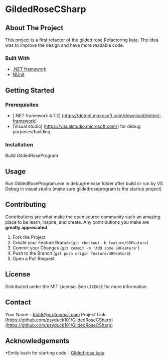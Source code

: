 # GildedRoseCSharp

## About The Project

This project is a first refactor of the [gilded rose Refactoring kata](https://github.com/emilybache/GildedRose-Refactoring-Kata). The idea was to improve the design and have more readable code.

### Built With

* [.NET framework](https://dotnet.microsoft.com/download/dotnet-framework)
* [NUnit](https://nunit.org/)


## Getting Started

### Prerequisites

* [.NET framework 4.7.2] (https://dotnet.microsoft.com/download/dotnet-framework)
* [Visual studio] (https://visualstudio.microsoft.com/) for debug purposes/building

### Installation

Build GildedRoseProgram

## Usage

Run GildedRoseProgram.exe in debug/release folder after build or run by VS Debug in visual studio (make sure gildedroseprogram is the startup project)

## Contributing

Contributions are what make the open source community such an amazing place to be learn, inspire, and create. Any contributions you make are **greatly appreciated**.

1. Fork the Project
2. Create your Feature Branch (`git checkout -b feature/GRFeature`)
3. Commit your Changes (`git commit -m 'Add some GRFeature'`)
4. Push to the Branch (`git push origin feature/GRFeature`)
5. Open a Pull Request

## License

Distributed under the MIT License. See `LICENSE` for more information.

## Contact

Your Name - bb58@protonmail.com
Project Link: [https://github.com/psyduck101/GildedRoseCSharp](https://github.com/psyduck101/GildedRoseCSharp)

## Acknowledgements
*Emily bach for starting code - [Gilded rose kata](https://github.com/emilybache/GildedRose-Refactoring-Kata)